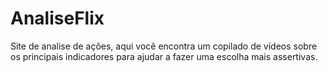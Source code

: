 # AnaliseFlix
Site de analise de ações, aqui você encontra um copilado de vídeos sobre os principais indicadores para ajudar a fazer uma escolha mais assertivas.

